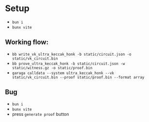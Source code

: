 # Setup

- `bun i`
- `bunx vite`

## Working flow:

- `bb write_vk_ultra_keccak_honk -b static/circuit.json -o static/vk_circuit.bin`
- `bb prove_ultra_keccak_honk -b static/circuit.json -w static/witness.gz -o static/proof.bin`
- `garaga calldata --system ultra_keccak_honk --vk static/vk_circuit.bin --proof static/proof.bin --format array`

## Bug

- `bun i`
- `bunx vite`
- press `generate proof` button
